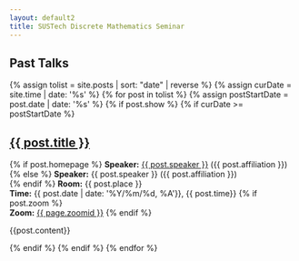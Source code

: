 ```yaml
---
layout: default2
title: SUSTech Discrete Mathematics Seminar
---
```


## Past Talks

{% assign tolist = site.posts | sort: "date" | reverse %}
{% assign curDate = site.time | date: '%s' %}
{% for post in tolist %}
{% assign postStartDate = post.date | date: '%s' %}
{% if post.show %}
{% if curDate >= postStartDate %}
<article>

<h2><a href="{{ post.url }}">{{ post.title }}</a></h2>

<p class="view">
{% if post.homepage %}
<strong>Speaker:</strong> <a href="{{post.homepage}}">{{ post.speaker }}</a> ({{ post.affiliation }})<br>
{% else %}
<strong>Speaker:</strong> {{ post.speaker }} ({{ post.affiliation }})<br>
{% endif %}
<strong>Room:</strong> {{ post.place }}<br>
<strong>Time:</strong> {{ post.date | date: '%Y/%m/%d, %A'}}, {{ post.time}}
{% if post.zoom %}
<br>
<strong>Zoom:</strong> <a href="https://us06web.zoom.us/j/{{post.zoomid}}">{{ page.zoomid }}</a>
{% endif %}
</p>

{{post.content}}

</article>
{% endif %}
{% endif %}
{% endfor %}

